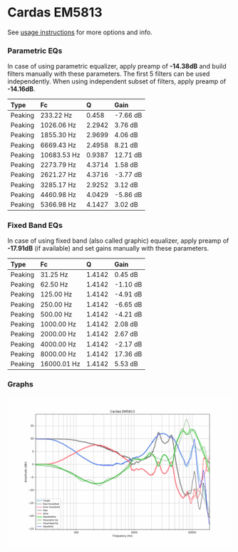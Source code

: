 # Cardas EM5813
See [usage instructions](https://github.com/jaakkopasanen/AutoEq#usage) for more options and info.

### Parametric EQs
In case of using parametric equalizer, apply preamp of **-14.38dB** and build filters manually
with these parameters. The first 5 filters can be used independently.
When using independent subset of filters, apply preamp of **-14.16dB**.

| Type    | Fc          |      Q | Gain     |
|:--------|:------------|:-------|:---------|
| Peaking | 233.22 Hz   | 0.458  | -7.66 dB |
| Peaking | 1026.06 Hz  | 2.2942 | 3.76 dB  |
| Peaking | 1855.30 Hz  | 2.9699 | 4.06 dB  |
| Peaking | 6669.43 Hz  | 2.4958 | 8.21 dB  |
| Peaking | 10683.53 Hz | 0.9387 | 12.71 dB |
| Peaking | 2273.79 Hz  | 4.3714 | 1.58 dB  |
| Peaking | 2621.27 Hz  | 4.3716 | -3.77 dB |
| Peaking | 3285.17 Hz  | 2.9252 | 3.12 dB  |
| Peaking | 4460.98 Hz  | 4.0429 | -5.86 dB |
| Peaking | 5366.98 Hz  | 4.1427 | 3.02 dB  |

### Fixed Band EQs
In case of using fixed band (also called graphic) equalizer, apply preamp of **-17.91dB**
(if available) and set gains manually with these parameters.

| Type    | Fc          |      Q | Gain     |
|:--------|:------------|:-------|:---------|
| Peaking | 31.25 Hz    | 1.4142 | 0.45 dB  |
| Peaking | 62.50 Hz    | 1.4142 | -1.10 dB |
| Peaking | 125.00 Hz   | 1.4142 | -4.91 dB |
| Peaking | 250.00 Hz   | 1.4142 | -6.65 dB |
| Peaking | 500.00 Hz   | 1.4142 | -4.21 dB |
| Peaking | 1000.00 Hz  | 1.4142 | 2.08 dB  |
| Peaking | 2000.00 Hz  | 1.4142 | 2.67 dB  |
| Peaking | 4000.00 Hz  | 1.4142 | -2.17 dB |
| Peaking | 8000.00 Hz  | 1.4142 | 17.36 dB |
| Peaking | 16000.01 Hz | 1.4142 | 5.53 dB  |

### Graphs
![](./Cardas%20EM5813.png)